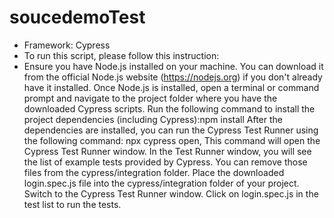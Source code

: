# soucedemoTest
- Framework: Cypress
- To run this script, please follow this instruction:
- Ensure you have Node.js installed on your machine. You can download it from the official Node.js website (https://nodejs.org) if you don't already have it installed.
Once Node.js is installed, open a terminal or command prompt and navigate to the project folder where you have the downloaded Cypress scripts.
Run the following command to install the project dependencies (including Cypress):npm install
After the dependencies are installed, you can run the Cypress Test Runner using the following command: npx cypress open, This command will open the Cypress Test Runner window.
In the Test Runner window, you will see the list of example tests provided by Cypress. You can remove those files from the cypress/integration folder.
Place the downloaded login.spec.js file into the cypress/integration folder of your project.
Switch to the Cypress Test Runner window.
Click on login.spec.js in the test list to run the tests.
